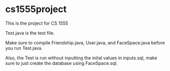# cs1555project
This is the project for CS 1555

Test.java is the test file.

Make sure to compile Friendship.java, User.java, and FaceSpace.java before you run Test.java.

Also, the Test is run without inputting the inital values in inputs.sql, make sure to just create the database using FaceSpace.sql.